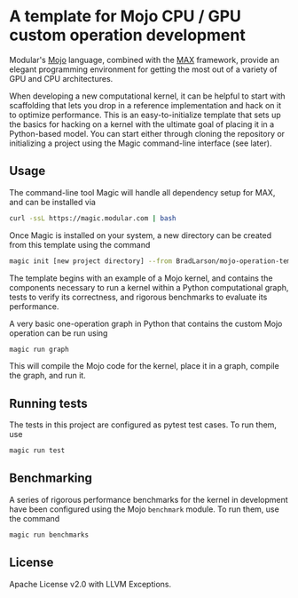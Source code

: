 # A template for Mojo CPU / GPU custom operation development #

Modular's [Mojo](https://docs.modular.com/mojo/manual/) language, combined with
the [MAX](https://docs.modular.com/max/) framework, provide an elegant
programming environment for getting the most out of a variety of GPU and CPU
architectures.

When developing a new computational kernel, it can be helpful to start with
scaffolding that lets you drop in a reference implementation and hack on it to
optimize performance. This is an easy-to-initialize template that sets up the
basics for hacking on a kernel with the ultimate goal of placing it in a
Python-based model. You can start either through cloning the repository or
initializing a project using the Magic command-line interface (see later).

## Usage ##

The command-line tool Magic will handle all dependency setup for MAX, and can
be installed via

```sh
curl -ssL https://magic.modular.com | bash
```

Once Magic is installed on your system, a new directory can be created from
this template using the command

```sh
magic init [new project directory] --from BradLarson/mojo-operation-template
```

The template begins with an example of a Mojo kernel, and contains the
components necessary to run a kernel within a Python computational graph, tests
to verify its correctness, and rigorous benchmarks to evaluate its performance.

A very basic one-operation graph in Python that contains the custom Mojo
operation can be run using

```sh
magic run graph
```

This will compile the Mojo code for the kernel, place it in a graph, compile
the graph, and run it.

## Running tests ##

The tests in this project are configured as pytest test cases. To run them, use

```sh
magic run test
```

## Benchmarking ##

A series of rigorous performance benchmarks for the kernel in development have
been configured using the Mojo `benchmark` module. To run them, use the command

```sh
magic run benchmarks
```

## License ##

Apache License v2.0 with LLVM Exceptions.
